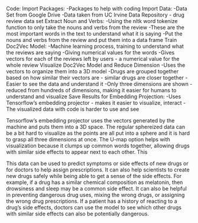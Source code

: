 Code:
Import Packages:
-Packages to help with coding
Import Data:
-Data Set from Google Drive
-Data taken from UC Irvine Data Repository - drug review data set
Extract Noun and Verbs:
-Using the nltk word tokenize function to only take the nouns and verbs from the review
-These are the most important words in the text to understand what it is saying
-Put the nouns and verbs from the review and put them into a data frame
Train Doc2Vec Model:
-Machine learning process, training to understand what the reviews are saying
-Giving numerical values for the words
-Gives vectors for each of the reviews left by users - a numerical value for the whole review
Visualize Doc2Vec Model and Reduce Dimension
-Uses the vectors to organize them into a 3D model
-Drugs are grouped together based on how similar their vectors are - similar drugs are closer together
-Easier to see the data and understand it
-Only three dimensions are shown - reduced from hundreds of dimensions, making it easier for humans to understand and visualize
Save Results for Embedding Projection:
-Uses Tensorflow’s embedding projector - makes it easier to visualize, interact
-The visualized data with code is harder to use and see


Tensorflow’s embedding projector uses the vectors generated by the machine and puts them into a 3D space. The regular sphereized data can be a bit hard to visualize as the points are all put into a sphere and it is hard to grasp all three dimensions at once. The U-map option helps with visualization because it clumps up common words together, allowing drugs with similar side effects to appear next to each other. This 


This data can be used to predict symptoms or side effects of new drugs or for doctors to help assign prescriptions. It can also help scientists to create new drugs safely while being able to get a sense of the side effects. For example, if a drug has a similar chemical  composition as melatonin, then drowsiness and sleep may be a common side effect. It can also be helpful in preventing dangerous drug uses, mixing the wrong drugs, or assigning the wrong drug prescriptions. If a patient has a history of reacting to a drug’s side effects, doctors can use the model to see which other drugs with similar side effects can also be potentially dangerous.
